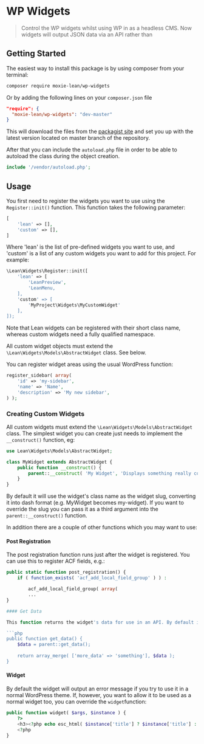 # WP Widgets

> Control the WP widgets whilst using WP in as a headless CMS. Now widgets will output JSON data via an API rather than  


## Getting Started

The easiest way to install this package is by using composer from your terminal:

```bash
composer require moxie-lean/wp-widgets
```

Or by adding the following lines on your `composer.json` file

```json
"require": {
  "moxie-lean/wp-widgets": "dev-master"
}
```

This will download the files from the [packagist site](https://packagist.org/packages/moxie-lean/wp-widgets) 
and set you up with the latest version located on master branch of the repository. 

After that you can include the `autoload.php` file in order to
be able to autoload the class during the object creation.

```php
include '/vendor/autoload.php';
```


## Usage

You first need to register the widgets you want to use using the ```Register::init()``` function. This function takes the following parameter:

```php
[
    'lean' => [],
    'custom' => [],
]
```

Where 'lean' is the list of pre-defined widgets you want to use, and 'custom' is a list of any custom widgets you want to add for this project. For example:

```php
\Lean\Widgets\Register::init([
    'lean' => [
        'LeanPreview',
        'LeanMenu,
    ],
    'custom' => [
        'MyProject\Widgets\MyCustomWidget'
    ],
]);
```

Note that Lean widgets can be registered with their short class name, whereas custom widgets need a fully qualified namespace.
 
All custom widget objects must extend the ```\Lean\Widgets\Models\AbstractWidget``` class. See below.

You can register widget areas using the usual WordPress function:

```php
register_sidebar( array(
    'id' => 'my-sidebar',
    'name' => 'Name',
    'description' => 'My new sidebar',
) );
```

### Creating Custom Widgets

All custom widgets must extend the ```\Lean\Widgets\Models\AbstractWidget``` class. The simplest widget you can create just needs to implement the ```__construct()``` function, eg:

```php
use Lean\Widgets\Models\AbstractWidget;

class MyWidget extends AbstractWidget {
	public function __construct() {
		parent::__construct( 'My Widget', 'Displays something really cool.' );
	}
}
```

By default it will use the widget's class name as the widget slug, converting it into dash format (e.g. MyWidget becomes my-widget). If you want to override the slug you can pass it as a third argument into the ```parent::__construct()``` function.

In addition there are a couple of other functions which you may want to use:

#### Post Registration

The post registration function runs just after the widget is registered. You can use this to register ACF fields, e.g.:

```php
public static function post_registration() {
    if ( function_exists( 'acf_add_local_field_group' ) ) :

        acf_add_local_field_group( array(
        ...				
}

#### Get Data

This function returns the widget's data for use in an API. By default it will return the widget's title and all ACF fields. You can override it like this:

```php
public function get_data() {
    $data = parent::get_data();
    		
    return array_merge( ['more_data' => 'something'], $data );
}
```
 
#### Widget

By default the widget will output an error message if you try to use it in a normal WordPress theme. If, however, you want to allow it to be used as a normal widget too, you can override the ```widget```function:

```php
public function widget( $args, $instance ) {
    ?>
    <h3><?php echo esc_html( $instance['title'] ? $instance['title'] : '' ) ?></h3>
    <?php
}
```
